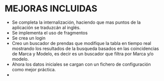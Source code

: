 # MEJORAS INCLUIDAS 
- Se completa la internalización, haciendo que mas puntos de la aplicación se traduzcán al inglés. 
- Se implementa el uso de fragmentos
- Se crea un login 
- Creo un buscador de prendas que modifique la tabla en tiempo real mostrando los resultados de la busqueda basados en las coincidencias de Marca y Modelo, es decir es un buscador que filtra por Marca y/o modelo. 
- Ahora los datos iniciales se cargan con un fichero de configuración como mejor práctica. 
- 



 